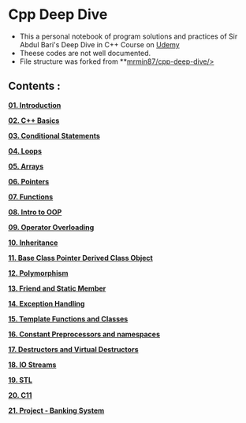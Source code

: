 # Cpp Deep Dive

- This a personal notebook of program solutions and practices of Sir Abdul Bari's Deep Dive in C++ Course on [Udemy](https://www.udemy.com/course/cpp-deep-dive/)
- Theese codes are not well documented.
- File structure was forked from **[mrmin87/cpp-deep-dive/>](https://github.com/AnmolTomer/cpp_deep_dive)


## Contents :

**[01. Introduction<br />](https://github.com/mrmin87/cpp-deep-dive/tree/master/01.%20Introduction)**

**[02. C++ Basics<br />](https://github.com/mrmin87/cpp-deep-dive/tree/master/02.%20C%2B%2B%20Basics)**

**[03. Conditional Statements<br />](https://github.com/mrmin87/cpp-deep-dive/tree/master/03.%20Conditional%20Statements)**

**[04. Loops<br />](https://github.com/mrmin87/cpp-deep-dive/tree/master/04.%20Loops)**

**[05. Arrays<br />](https://github.com/mrmin87/cpp-deep-dive/tree/master/05.%20Arrays)**

**[06. Pointers<br />](https://github.com/mrmin87/cpp-deep-dive/tree/master/06.%20Pointers)**

**[07. Functions<br />](https://github.com/mrmin87/cpp-deep-dive/tree/master/07.%20Functions)**

**[08. Intro to OOP<br />](https://github.com/mrmin87/cpp-deep-dive/tree/master/08.%20Intro%20to%20OOP)**

**[09. Operator Overloading<br />](https://github.com/mrmin87/cpp-deep-dive/tree/master/09.%20Operator%20Overloading)**

**[10. Inheritance<br />](https://github.com/mrmin87/cpp-deep-dive/tree/master/10.%20Inheritance)**

**[11. Base Class Pointer Derived Class Object<br />](https://github.com/mrmin87/cpp-deep-dive/tree/master/11.%20Base%20Class%20Pointer%20Derived%20Class%20Object)**

**[12. Polymorphism<br />](https://github.com/mrmin87/cpp-deep-dive/tree/master/12.%20Polymorphism)**

**[13. Friend and Static Member<br />](https://github.com/mrmin87/cpp-deep-dive/tree/master/13.%20Friend%20and%20Static%20Member)**

**[14. Exception Handling<br />](https://github.com/mrmin87/cpp-deep-dive/tree/master/14.%20Exception%20Handling)**

**[15. Template Functions and Classes<br />](https://github.com/mrmin87/cpp-deep-dive/tree/master/15.%20Template%20Functions%20and%20Classes)**

**[16. Constant Preprocessors and namespaces<br />](https://github.com/mrmin87/cpp-deep-dive/tree/master/16.%20Constants%20Preprocessors%20or%20Directives%20and%20Namespaces)**

**[17. Destructors and Virtual Destructors<br />](https://github.com/mrmin87/cpp-deep-dive/tree/master/17.%20Destructors%20and%20Virtual%20Destructors)**

**[18. IO Streams<br />](https://github.com/mrmin87/cpp-deep-dive/tree/master/18.%20IO%20Streams)**

**[19. STL<br />](https://github.com/mrmin87/cpp-deep-dive/tree/master/19.%20STL)**

**[20. C11<br />](https://github.com/mrmin87/cpp-deep-dive/tree/master/20.%20C11)**

**[21. Project - Banking System<br />](https://github.com/mrmin87/cpp-deep-dive/tree/master/21.%20Project%20-%20Banking%20System)**